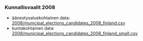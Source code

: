 ### Kunnallisvaalit 2008

* äänestysaluekohtainen data: [2008/municipal_elections_candidates_2008_finland.csv](2008/)
* kuntakohtainen data: [2008/municipal_elections_candidates_2008_finland_small.csv](2008/)


